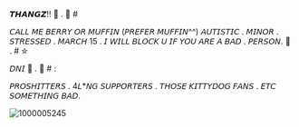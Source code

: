 𝙏𝙃𝘼𝙉𝙂𝙕!!  🍓  .  🐰  #

𝘊𝘈𝘓𝘓 𝘔𝘌 𝘉𝘌𝘙𝘙𝘠 𝘖𝘙 𝘔𝘜𝘍𝘍𝘐𝘕 (𝘗𝘙𝘌𝘍𝘌𝘙 𝘔𝘜𝘍𝘍𝘐𝘕^^)  𝘈𝘜𝘛𝘐𝘚𝘛𝘐𝘊    .  𝘔𝘐𝘕𝘖𝘙   .  𝘚𝘛𝘙𝘌𝘚𝘚𝘌𝘋  . 𝘔𝘈𝘙𝘊𝘏 15  . 𝘐 𝘞𝘐𝘓𝘓 𝘉𝘓𝘖𝘊𝘒 𝘜 𝘐𝘍 𝘠𝘖𝘜 𝘈𝘙𝘌 𝘈 𝘉𝘈𝘋   .  𝘗𝘌𝘙𝘚𝘖𝘕.  🍓  .  #  ✮




𝘋𝘕𝘐 🐰  .  🍓  # :  

𝘗𝘙𝘖𝘚𝘏𝘐𝘛𝘛𝘌𝘙𝘚  .  4𝘓*𝘕𝘎 𝘚𝘜𝘗𝘗𝘖𝘙𝘛𝘌𝘙𝘚  . 𝘛𝘏𝘖𝘚𝘌 𝘒𝘐𝘛𝘛𝘠𝘋𝘖𝘎 𝘍𝘈𝘕𝘚  .  𝘌𝘛𝘊 𝘚𝘖𝘔𝘌𝘛𝘏𝘐𝘕𝘎 𝘉𝘈𝘋. 

![1000005245](https://github.com/user-attachments/assets/cea9a182-292d-41d4-8fef-845068ad1b25)
